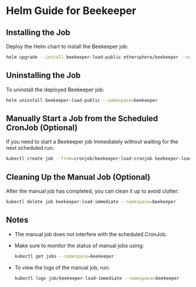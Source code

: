 # Helm Guide for Beekeeper

## Installing the Job

Deploy the Helm chart to install the Beekeeper job:

```bash
helm upgrade --install beekeeper-load-public ethersphere/beekeeper --namespace beekeeper -f ./beekeeper-load-public.yaml
```

## Uninstalling the Job

To uninstall the deployed Beekeeper job:

```bash
helm uninstall beekeeper-load-public --namespace=beekeeper
```

## Manually Start a Job from the Scheduled CronJob (Optional)

If you need to start a Beekeeper job immediately without waiting for the next scheduled run:

```bash
kubectl create job --from=cronjob/beekeeper-load-cronjob beekeeper-load-immediate --namespace=beekeeper
```

## Cleaning Up the Manual Job (Optional)

After the manual job has completed, you can clean it up to avoid clutter:

```bash
kubectl delete job beekeeper-load-immediate --namespace=beekeeper
```

## Notes

- The manual job does not interfere with the scheduled CronJob.
- Make sure to monitor the status of manual jobs using:

    ```bash
    kubectl get jobs --namespace=beekeeper
    ```

- To view the logs of the manual job, run:

    ```bash
    kubectl logs job/beekeeper-load-immediate --namespace=beekeeper
    ```

